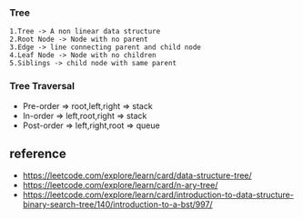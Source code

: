 ### Tree
    1.Tree -> A non linear data structure
    2.Root Node -> Node with no parent
    3.Edge -> line connecting parent and child node
    4.Leaf Node -> Node with no children
    5.Siblings -> child node with same parent


### Tree Traversal
*   Pre-order  => root,left,right  => stack
*   In-order   => left,root,right  => stack
*   Post-order => left,right,root  => queue

## reference
*   https://leetcode.com/explore/learn/card/data-structure-tree/
*   https://leetcode.com/explore/learn/card/n-ary-tree/
*   https://leetcode.com/explore/learn/card/introduction-to-data-structure-binary-search-tree/140/introduction-to-a-bst/997/